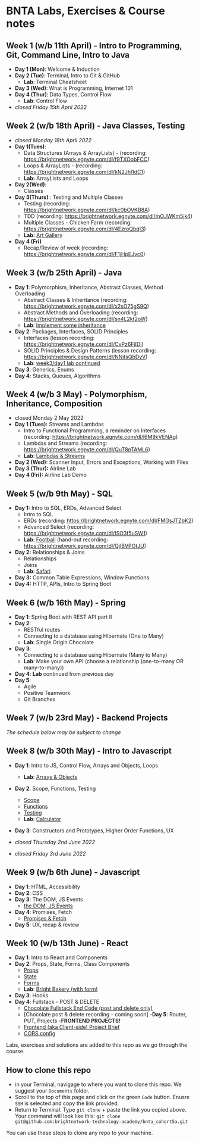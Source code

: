 # BNTA Labs, Exercises & Course notes

## Week 1 (w/b 11th April) - Intro to Programming, Git, Command Line, Intro to Java
- **Day 1 (Mon)**: Welcome & Induction
- **Day 2 (Tue)**: Terminal, Intro to Git & GitHub
    - **Lab**: Terminal Cheatsheet
- **Day 3 (Wed)**: What is Programming, Internet 101
- **Day 4 (Thur)**: Data Types, Control Flow
    - **Lab**: Control Flow
- *closed Friday 15th April 2022*

## Week 2 (w/b 18th April) - Java Classes, Testing
- *closed Monday 18th April 2022*
- **Day 1(Tues)**: 
    - Data Structures (Arrays & ArrayLists) - (recording: https://brightnetwork.egnyte.com/dl/f9TXOobFCC)
    - Loops & ArrayLists - (recording: https://brightnetwork.egnyte.com/dl/kN2Jhl1dC1)
    - **Lab:** ArrayLists and Loops
- **Day 2(Wed)**: 
    - Classes
- **Day 3(Thurs)** : Testing and Multiple Classes
    - Testing (recording: https://brightnetwork.egnyte.com/dl/kc0bOVKB8A)
    - TDD (recording: https://brightnetwork.egnyte.com/dl/mOJWKm5jk4)
    - Multiple Classes - Chicken Farm (recording: https://brightnetwork.egnyte.com/dl/4EzroQbqI3)
    - **Lab:** [Art Gallery](https://github.com/brightnetwork-technology-academy/bnta_cohort5a/tree/main/week_02/day_03/lab-multiple-classes-art-gallery)
- **Day 4 (Fri)**
    - Recap/Review of week (recording: https://brightnetwork.egnyte.com/dl/F1jHpEJvc0)

## Week 3 (w/b 25th April) - Java
- **Day 1**: Polymorphism, Inheritance, Abstract Classes, Method Overloading
    - Abstract Classes & Inheritance (recording: https://brightnetwork.egnyte.com/dl/x2sO75gS9Q)
    - Abstract Methods and Overloading (recording: https://brightnetwork.egnyte.com/dl/sn4L2kt2oW)
    - **Lab**: [Implement some inheritance](https://github.com/brightnetwork-technology-academy/bnta_cohort5a/tree/main/week_03/day_01/lab-polymorphism)
- **Day 2**: Packages, Interfaces, SOLID Principles
    - Interfaces (lesson recording: https://brightnetwork.egnyte.com/dl/CvPz6FiIDi)
    - SOLID Principles & Design Patterns (lesson recording: https://brightnetwork.egnyte.com/dl/NNjtsQbDyV)
    - **Lab**: [week3/day1 lab continued](https://github.com/brightnetwork-technology-academy/bnta_cohort5a/tree/main/week_03/day_01/lab-polymorphism)
- **Day 3**: Generics, Enums
- **Day 4**: Stacks, Queues, Algorithms


## Week 4 (w/b 3 May) - Polymorphism, Inheritance, Composition
- closed Monday 2 May 2022
- **Day 1 (Tues):** Streams and Lambdas
    - Intro to Functional Programming, a reminder on Interfaces (recording: https://brightnetwork.egnyte.com/dl/l6M9kVENAg)
    - Lambdas and Streams (recording: https://brightnetwork.egnyte.com/dl/QuT8pTAML6)
    - **Lab**: [Lambdas & Streams](https://github.com/brightnetwork-technology-academy/bnta_cohort5a/tree/main/week_04/day_01/lab-streamapi-CORRECT/start_code_lab_stream_api)
- **Day 2 (Wed):** Scanner Input, Errors and Exceptions, Working with Files
- **Day 3 (Thur):** Airline Lab
- **Day 4 (Fri):** Airline Lab Demo

## Week 5 (w/b 9th May) - SQL
- **Day 1:** Intro to SQL, ERDs, Advanced Select
    - Intro to SQL
    - ERDs (recording: https://brightnetwork.egnyte.com/dl/FMGsJTZbK2)
    - Advanced Select (recording: https://brightnetwork.egnyte.com/dl/ISO3f5uSW1)
    - **Lab**: [Football](week_05/day_01/task01_football_matches/) (hand-out recording: https://brightnetwork.egnyte.com/dl/QjIBVPOtJU)
- **Day 2:** Relationships & Joins
    - Relationships
    - Joins
    - **Lab**: [Safari](week_05/day_02/safari_lab)
- **Day 3:** Common Table Expressions, Window Functions
- **Day 4:** HTTP, APIs, Intro to Spring Boot

## Week 6 (w/b 16th May) - Spring 
- **Day 1**: Spring Boot with REST API part II
- **Day 2**: 
    - RESTful routes
    - Connecting to a database using Hibernate (One to Many)
    - **Lab**: Single Origin Chocolate
- **Day 3**: 
    - Connecting to a database using Hibernate (Many to Many)
    - **Lab**: Make your own API (choose a relationship (one-to-many OR many-to-many))
- **Day 4**: **Lab** continued from previous day
- **Day 5**:
    - Agile
    - Positive Teamwork
    - Git Branches

## Week 7 (w/b 23rd May) - Backend Projects

*The schedule below may be subject to change*
## Week 8 (w/b 30th May) - Intro to Javascript
- **Day 1**: Intro to JS, Control Flow, Arrays and Objects, Loops
    - **Lab**: [Arrays & Objects](week_08/day_01/lab_arrays_objects/)
- **Day 2**: Scope, Functions, Testing
    - [Scope](https://brightnetwork-technology-academy.github.io/curriculum/javascript/05_scope/)
    - [Functions](https://brightnetwork-technology-academy.github.io/curriculum/javascript/06_functions/)
    - [Testing](https://brightnetwork-technology-academy.github.io/curriculum/javascript/testing/testing/)
    - **Lab**: [Calculator](https://github.com/brightnetwork-technology-academy/bnta_cohort5a/tree/main/week_08/day_02/lab_jest_testing_calculator)
- **Day 3**: Constructors and Prototypes, Higher Order Functions, UX

- *closed Thursday 2nd June 2022*
- *closed Friday 3rd June 2022*

## Week 9 (w/b 6th June) - Javascript
- **Day 1**: HTML, Accessibility
- **Day 2**: CSS
- **Day 3**: The DOM, JS Events
    - [the DOM, JS Events](https://brightnetwork.egnyte.com/dl/4NHNfZGG34)
- **Day 4**: Promises, Fetch
    - [Promises & Fetch](https://brightnetwork.egnyte.com/dl/PysfBviSP2)
- **Day 5**: UX, recap & review

## Week 10 (w/b 13th June) - React
- **Day 1**: Intro to React and Components
- **Day 2**: Props, State, Forms, Class Components
    - [Props](https://brightnetwork-technology-academy.github.io/curriculum/react/03_props/props/)
    - [State](https://brightnetwork-technology-academy.github.io/curriculum/react/01_intro_to_state/01_intro_to_state/)
    - [Forms](https://brightnetwork-technology-academy.github.io/curriculum/react/react_forms_notes/)
    - **Lab**: [Bright Bakery (with form)](week_10/day_02/task_react_forms/)
- **Day 3**: Hooks
- **Day 4**: Fullstack - POST & DELETE
    - [Chocolate Fullstack End Code (post and delete only)](week_10/day_04/chocolate_fullstack/)
    - [Chocolate post & delete recording - coming soon]
-**Day 5**: Router, PUT, Projects
-**FRONTEND PROJECTS!**
    - [Frontend (aka Client-side) Project Brief](https://brightnetwork-technology-academy.github.io/curriculum/projects/client-side/)
    - [CORS config](https://brightnetwork-technology-academy.github.io/curriculum/projects/cors/)

 Labs, exercises and solutions are added to this repo as we go through the course.

 ## How to clone this repo

 - in your Terminal, navigage to where you want to clone this repo. We suggest your `Documents` folder.
 - Scroll to the top of this page and click on the green `Code` button. Enusre `SSH` is selected and copy the link provided.
 - Return to Terminal. Type `git clone` + paste the link you copied above. Your command will look like this:
 `git clone git@github.com:brightnetwork-technology-academy/bnta_cohort5a.git`

 You can use these steps to clone any repo to your machine.

 
